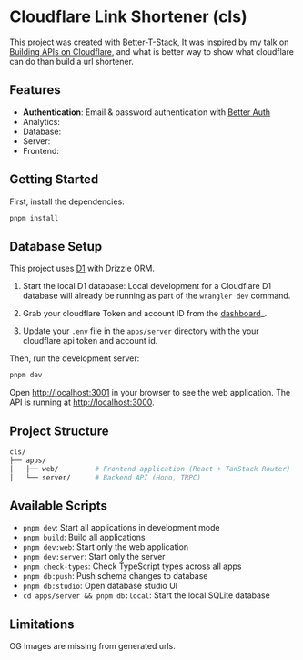 # Cloudflare Link Shortener (cls)

This project was created with [Better-T-Stack](https://github.com/AmanVarshney01/create-better-t-stack),
It was inspired by my talk on [Building APIs on Cloudflare](https://cls.danielubenjamin.com/building-apis-on-cloudflare), and what is better way to show what cloudflare can do than build a url shortener.

## Features

- **Authentication**: Email & password authentication with [Better Auth](https://www.better-auth.com/)
- Analytics: 
- Database: 
- Server:
- Frontend: 

## Getting Started

First, install the dependencies:

```bash
pnpm install
```

## Database Setup

This project uses [D1](https://developers.cloudflare.com/d1/) with Drizzle ORM.

1. Start the local D1 database:
Local development for a Cloudflare D1 database will already be running as part of the `wrangler dev` command.

2. Grab your cloudflare Token and account ID from the [dashboard](dash.cloudflare.com)_.

3. Update your `.env` file in the `apps/server` directory with the your cloudflare api token and account id.

Then, run the development server:

```bash
pnpm dev
```

Open [http://localhost:3001](http://localhost:3001) in your browser to see the web application.
The API is running at [http://localhost:3000](http://localhost:3000).

## Project Structure

```bash
cls/
├── apps/
│   ├── web/         # Frontend application (React + TanStack Router)
│   └── server/      # Backend API (Hono, TRPC)
```

## Available Scripts

- `pnpm dev`: Start all applications in development mode
- `pnpm build`: Build all applications
- `pnpm dev:web`: Start only the web application
- `pnpm dev:server`: Start only the server
- `pnpm check-types`: Check TypeScript types across all apps
- `pnpm db:push`: Push schema changes to database
- `pnpm db:studio`: Open database studio UI
- `cd apps/server && pnpm db:local`: Start the local SQLite database

## Limitations

OG Images are missing from generated urls. 